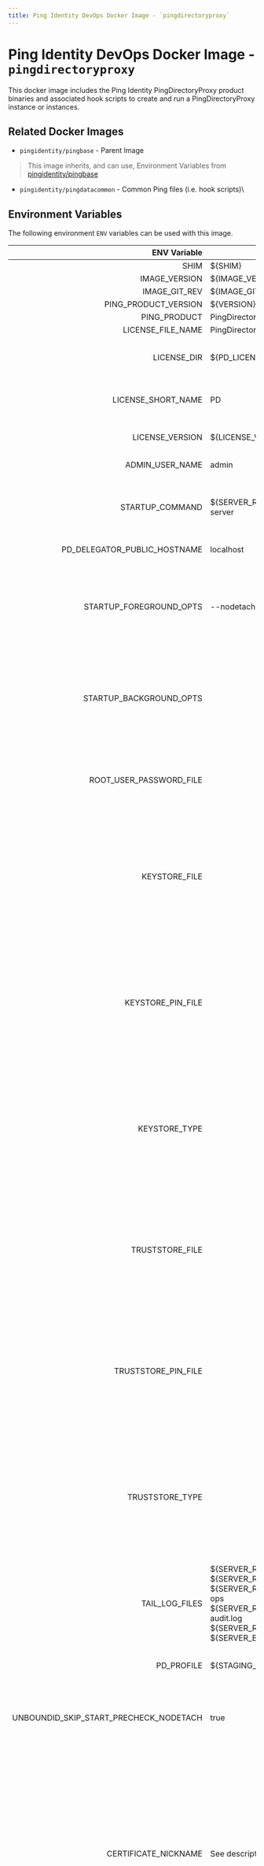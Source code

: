 ```yaml
---
title: Ping Identity DevOps Docker Image - `pingdirectoryproxy`
---
```



# Ping Identity DevOps Docker Image - `pingdirectoryproxy`

This docker image includes the Ping Identity PingDirectoryProxy product binaries
and associated hook scripts to create and run a PingDirectoryProxy instance or
instances.

## Related Docker Images
- `pingidentity/pingbase` - Parent Image
> This image inherits, and can use, Environment Variables from [pingidentity/pingbase](https://devops.pingidentity.com/docker-images/pingbase/)
- `pingidentity/pingdatacommon` - Common Ping files (i.e. hook scripts)\

## Environment Variables
The following environment `ENV` variables can be used with
this image.

| ENV Variable  | Default     | Description
| ------------: | ----------- | ---------------------------------
| SHIM  | ${SHIM}  |  |
| IMAGE_VERSION  | ${IMAGE_VERSION}  |  |
| IMAGE_GIT_REV  | ${IMAGE_GIT_REV}  |  |
| PING_PRODUCT_VERSION  | ${VERSION}  |  |
| PING_PRODUCT  | PingDirectoryProxy  | Ping product name  |
| LICENSE_FILE_NAME  | PingDirectory.lic  | Name of license File  |
| LICENSE_DIR  | ${PD_LICENSE_DIR}  | PD License directory. This value is set from the pingbase docker file  |
| LICENSE_SHORT_NAME  | PD  | Short name used when retrieving license from License Server  |
| LICENSE_VERSION  | ${LICENSE_VERSION}  | Version used when retrieving license from License Server  |
| ADMIN_USER_NAME  | admin  | Replication administrative user  |
| STARTUP_COMMAND  | ${SERVER_ROOT_DIR}/bin/start-server  | The command that the entrypoint will execute in the foreground to instantiate the container  |
| PD_DELEGATOR_PUBLIC_HOSTNAME  | localhost  | Public hostname of the DA app  |
| STARTUP_FOREGROUND_OPTS  | --nodetach  | The command-line options to provide to the the startup command when the container starts with the server in the foreground. This is the normal start flow for the container  |
| STARTUP_BACKGROUND_OPTS  |   | The command-line options to provide to the the startup command when the container starts with the server in the background. This is the debug start flow for the container  |
| ROOT_USER_PASSWORD_FILE  |   | Location of file with the root user password (i.e. cn=directory manager). Defaults to /SECRETS_DIR/root-user-password  |
| KEYSTORE_FILE  |   | Location of the keystore file containing the server certificate. If left undefined, the SECRETS_DIR will be checked for a keystore. If that keystore does not exist, the server will generate a self-signed certificate.  |
| KEYSTORE_PIN_FILE  |   | Location of the pin file for the keystore defined in KEYSTORE_FILE. If left undefined, the SECRETS_DIR will be checked for a pin file. This value does not need to be defined when allowing the server to generate a self-signed certificate.  |
| KEYSTORE_TYPE  |   | Format of the keystore defined in KEYSTORE_FILE. One of "jks", "pkcs12", "pem", or "bcfks" (in FIPS mode). If not defined, the keystore format will be inferred based on the file extension of the KEYSTORE_FILE, defaulting to "jks".  |
| TRUSTSTORE_FILE  |   | Location of the truststore file for the server. If left undefined, the SECRETS_DIR will be checked for a truststore. If that truststore does not exist, the server will generate a truststore, containing its own certificate.  |
| TRUSTSTORE_PIN_FILE  |   | Location of the pin file for the truststore defined in TRUSTSTORE_FILE. If left undefined, the SECRETS_DIR will be checked for a pin file. This value does not need to be defined when allowing the server to generate a truststore.  |
| TRUSTSTORE_TYPE  |   | Format of the truststore defined in TRUSTSTORE_FILE. One of "jks", "pkcs12", "pem", or "bcfks" (in FIPS mode). If not defined, the truststore format will be inferred based on the file extension of the TRUSTSTORE_FILE, defaulting to "jks".  |
| TAIL_LOG_FILES  | ${SERVER_ROOT_DIR}/logs/access ${SERVER_ROOT_DIR}/logs/errors ${SERVER_ROOT_DIR}/logs/failed-ops ${SERVER_ROOT_DIR}/logs/config-audit.log ${SERVER_ROOT_DIR}/logs/tools/*.log* ${SERVER_BITS_DIR}/logs/tools/*.log*  | Files tailed once container has started  |
| PD_PROFILE  | ${STAGING_DIR}/pd.profile  | Directory for the profile used by the PingData manage-profile tool  |
| UNBOUNDID_SKIP_START_PRECHECK_NODETACH  | true  | Setting this variable to true speeds up server startup time by skipping an unnecessary JVM check.  |
| CERTIFICATE_NICKNAME | See description | There is an additional certificate-based variable used to identity the certificate alias used within the `KEYSTORE_FILE`. That variable is called `CERTIFICATE_NICKNAME`, which identifies the certificate to use by the server in the `KEYSTORE_FILE`. If a value is not provided, the container will look at the list certs found in the `KEYSTORE_FILE` and if one - and only one - certificate is found of type `PrivateKeyEntry`, that alias will be used. |

## Ports Exposed

The following ports are exposed from the container.  If a variable is
used, then it may come from a parent container

- ${LDAP_PORT}
- ${LDAPS_PORT}
- ${HTTPS_PORT}
- ${JMX_PORT}

## Running a PingDirectoryProxy container

The easiest way to test test a simple standalone image of PingDirectoryProxy is to cut/paste the following command into a terminal on a machine with docker.

```
  docker run \
           --name pingdirectoryproxy \
           --publish 1389:1389 \
           --publish 8443:1443 \
           --detach \
           --env SERVER_PROFILE_URL=https://github.com/pingidentity/pingidentity-server-profiles.git \
           --env SERVER_PROFILE_PATH=baseline/pingdirectoryproxy \
           --env PING_IDENTITY_ACCEPT_EULA=YES \
           --env PING_IDENTITY_DEVOPS_USER \
           --env PING_IDENTITY_DEVOPS_KEY \
           --tmpfs /run/secrets \
           pingidentity/pingdirectoryproxy:edge
```

You can view the Docker logs with the command:

```
  docker logs -f pingdirectoryproxy
```

You should see the output from a PingDirectoryProxy install and configuration, ending with a message the the PingDirectoryProxy has started.  After it starts, you will see some typical access logs.  Simply ``Ctrl-C`` after to stop tailing the logs.

## Running a sample 100/sec search rate test
With the PingDirectoryProxy running from the previous section, you can run a ``searchrate`` job that will send load to the directory at a rate if 100/sec using the following command.

```
docker exec -it pingdirectoryproxy \
        /opt/out/instance/bin/searchrate \
                -b dc=example,dc=com \
                --scope sub \
                --filter "(uid=user.[1-9])" \
                --attribute mail \
                --numThreads 2 \
                --ratePerSecond 100
```

## Connecting with an LDAP Client
Connect an LDAP Client (such as Apache Directory Studio) to this container using the default ports and credentials

|                 |                                   |
| --------------: | --------------------------------- |
| LDAP Port       | 1389                              |
| LDAP Base DN    | dc=example,dc=com                 |
| Root Username   | cn=administrator                  |
| Root Password   | 2FederateM0re                     |

## Stopping/Removing the container
To stop the container:

```
  docker container stop pingdirectoryproxy
```

To remove the container:

```
  docker container rm -f pingdirectoryproxy
```

## Docker Container Hook Scripts

Please go [here](https://github.com/pingidentity/pingidentity-devops-getting-started/tree/master/docs/docker-images/pingdirectoryproxy/hooks/README.md) for details on all pingdirectoryproxy hook scripts

---
This document is auto-generated from _[pingdirectoryproxy/Dockerfile](https://github.com/pingidentity/pingidentity-docker-builds/blob/master/pingdirectoryproxy/Dockerfile)_

Copyright © 2023 Ping Identity Corporation. All rights reserved.
